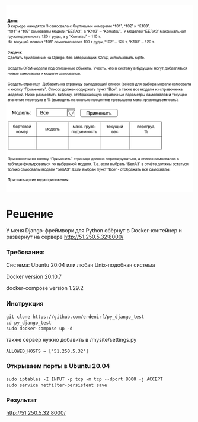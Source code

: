 ![My Image](task_test.png)

# Решение

У меня Django-фреймворк для Python обёрнут в Docker-контейнер и развернут на сервере http://51.250.5.32:8000/

### Требования:

Система: Ubuntu 20.04 или любая Unix-подобная система

Docker version 20.10.7

docker-compose version 1.29.2

### Инструкция

```
git clone https://github.com/erdenirf/py_django_test
cd py_django_test
sudo docker-compose up -d
```

также сервер нужно добавить в /mysite/settings.py
```
ALLOWED_HOSTS = ['51.250.5.32']
```

### Открываем порты в Ubuntu 20.04

```
sudo iptables -I INPUT -p tcp -m tcp --dport 8000 -j ACCEPT
sudo service netfilter-persistent save
```

### Результат

http://51.250.5.32:8000/
